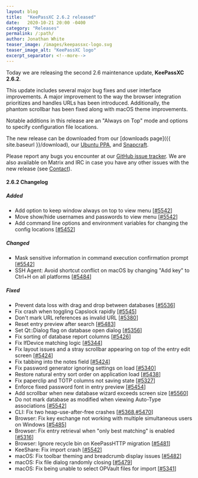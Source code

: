 ```yaml
---
layout: blog
title:  "KeePassXC 2.6.2 released"
date:   2020-10-21 20:00 -0400
category: "Releases"
permalink: /:path/
author: Jonathan White
teaser_image: /images/keepassxc-logo.svg
teaser_image_alt: "KeePassXC logo"
excerpt_separator: <!--more-->
---
```


Today we are releasing the second 2.6 maintenance update, **KeePassXC 2.6.2**.

This update includes several major bug fixes and user interface improvements. A major improvement to the way
the browser integration prioritizes and handles URLs has been introduced. Additionally, the phantom scrollbar
has been fixed along with macOS theme improvements.

Notable additions in this release are an "Always on Top" mode and options to specify configuration file locations.

<!--more-->

The new release can be downloaded from our
[downloads page]({{ site.baseurl }}/download), our
[Ubuntu PPA](https://launchpad.net/~phoerious/+archive/ubuntu/keepassxc/),
and [Snapcraft](https://snapcraft.io/keepassxc/).

Please report any bugs you encounter at our [GitHub issue tracker](https://github.com/keepassxreboot/keepassxc/issues).
We are also available on Matrix and IRC in case you have any other issues with the new release
(see [Contact](/team/#contact)).

#### 2.6.2 Changelog

##### Added

- Add option to keep window always on top to view menu [[#5542](https://github.com/keepassxreboot/keepassxc/pull/5542)]
- Move show/hide usernames and passwords to view menu [[#5542](https://github.com/keepassxreboot/keepassxc/pull/5542)]
- Add command line options and environment variables for changing the config locations [[#5452](https://github.com/keepassxreboot/keepassxc/pull/5452)]

##### Changed

- Mask sensitive information in command execution confirmation prompt [[#5542](https://github.com/keepassxreboot/keepassxc/pull/5542)]
- SSH Agent: Avoid shortcut conflict on macOS by changing "Add key" to Ctrl+H on all platforms [[#5484](https://github.com/keepassxreboot/keepassxc/pull/5484)]

##### Fixed

- Prevent data loss with drag and drop between databases [[#5536](https://github.com/keepassxreboot/keepassxc/pull/5536)]
- Fix crash when toggling Capslock rapidly [[#5545](https://github.com/keepassxreboot/keepassxc/pull/5545)]
- Don't mark URL references as invalid URL [[#5380](https://github.com/keepassxreboot/keepassxc/pull/5380)]
- Reset entry preview after search [[#5483](https://github.com/keepassxreboot/keepassxc/pull/5483)]
- Set Qt::Dialog flag on database open dialog [[#5356](https://github.com/keepassxreboot/keepassxc/pull/5356)]
- Fix sorting of database report columns [[#5426](https://github.com/keepassxreboot/keepassxc/pull/5426)]
- Fix IfDevice matching logic [[#5344](https://github.com/keepassxreboot/keepassxc/pull/5344)]
- Fix layout issues and a stray scrollbar appearing on top of the entry edit screen [[#5424](https://github.com/keepassxreboot/keepassxc/pull/5424)]
- Fix tabbing into the notes field [[#5424](https://github.com/keepassxreboot/keepassxc/pull/5424)]
- Fix password generator ignoring settings on load [[#5340](https://github.com/keepassxreboot/keepassxc/pull/5340)]
- Restore natural entry sort order on application load [[#5438](https://github.com/keepassxreboot/keepassxc/pull/5438)]
- Fix paperclip and TOTP columns not saving state [[#5327](https://github.com/keepassxreboot/keepassxc/pull/5327)]
- Enforce fixed password font in entry preview [[#5454](https://github.com/keepassxreboot/keepassxc/pull/5454)]
- Add scrollbar when new database wizard exceeds screen size [[#5560](https://github.com/keepassxreboot/keepassxc/pull/5560)]
- Do not mark database as modified when viewing Auto-Type associations [[#5542](https://github.com/keepassxreboot/keepassxc/pull/5542)]
- CLI: Fix two heap-use-after-free crashes [[#5368](https://github.com/keepassxreboot/keepassxc/pull/5368),[#5470](https://github.com/keepassxreboot/keepassxc/pull/5470)]
- Browser: Fix key exchange not working with multiple simultaneous users on Windows [[#5485](https://github.com/keepassxreboot/keepassxc/pull/5485)]
- Browser: Fix entry retrieval when "only best matching" is enabled [[#5316](https://github.com/keepassxreboot/keepassxc/pull/5316)]
- Browser: Ignore recycle bin on KeePassHTTP migration [[#5481](https://github.com/keepassxreboot/keepassxc/pull/5481)]
- KeeShare: Fix import crash [[#5542](https://github.com/keepassxreboot/keepassxc/pull/5542)]
- macOS: Fix toolbar theming and breadcrumb display issues [[#5482](https://github.com/keepassxreboot/keepassxc/pull/5482)]
- macOS: Fix file dialog randomly closing [[#5479](https://github.com/keepassxreboot/keepassxc/pull/5479)]
- macOS: Fix being unable to select OPVault files for import [[#5341](https://github.com/keepassxreboot/keepassxc/pull/5341)]
